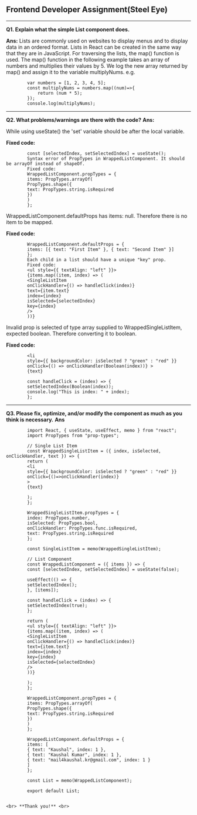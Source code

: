 ## Frontend Developer Assignment(Steel Eye)
--------------------------------------------------------------------

**Q1. Explain what the simple List component does.**

**Ans:**
Lists are commonly used on websites to display menus and to display data in an ordered format. Lists in React can be created in the same way that they are in JavaScript.
For traversing the lists, the map() function is used. The map() function in the following example takes an array of numbers and multiplies their values by 5. We log the new array returned by map() and assign it to the variable multiplyNums.
e.g.
>
            var numbers = [1, 2, 3, 4, 5];   
            const multiplyNums = numbers.map((num)=>{   
                return (num * 5);   
            });   
            console.log(multiplyNums);   
>
----

**Q2. What problems/warnings are there with the code?**
**Ans:**
>
While using useState() the 'set' variable should be after the local variable.

**Fixed code:**

            const [selectedIndex, setSelectedIndex] = useState();
            Syntax error of PropTypes in WrappedListComponent. It should be arrayOf instead of shapeOf.
            Fixed code:
            WrappedListComponent.propTypes = {
            items: PropTypes.arrayOf(
            PropTypes.shape({
            text: PropTypes.string.isRequired
            })
            )
            };
>
WrappedListComponent.defaultProps has items: null. Therefore there is no item to be mapped.

**Fixed code:**
>>
            WrappedListComponent.defaultProps = {
            items: [{ text: "First Item" }, { text: "Second Item" }]
            };
            Each child in a list should have a unique "key" prop.
            Fixed code:
            <ul style={{ textAlign: "left" }}>
            {items.map((item, index) => (
            <SingleListItem
            onClickHandler={() => handleClick(index)}
            text={item.text}
            index={index}
            isSelected={selectedIndex}
            key={index}
            />
            ))}

Invalid prop is selected of type array supplied to WrappedSingleListItem, expected boolean. Therefore converting it to boolean.
>>

**Fixed code:**
<br> 
>
            <li
            style={{ backgroundColor: isSelected ? "green" : "red" }}
            onClick={() => onClickHandler(Boolean(index))} >
            {text}

            const handleClick = (index) => {
            setSelectedIndex(Boolean(index));
            console.log("This is index: " + index);
            };
>
----
**Q3. Please fix, optimize, and/or modify the component as much as you think is necessary.**
**Ans**
>>
            import React, { useState, useEffect, memo } from "react";
            import PropTypes from "prop-types";

            // Single List Item
            const WrappedSingleListItem = ({ index, isSelected, onClickHandler, text }) => {
            return (
            <li
            style={{ backgroundColor: isSelected ? "green" : "red" }}
            onClick={()=>onClickHandler(index)}
            >
            {text}

            );
            };

            WrappedSingleListItem.propTypes = {
            index: PropTypes.number,
            isSelected: PropTypes.bool,
            onClickHandler: PropTypes.func.isRequired,
            text: PropTypes.string.isRequired
            };

            const SingleListItem = memo(WrappedSingleListItem);

            // List Component
            const WrappedListComponent = ({ items }) => {
            const [selectedIndex, setSelectedIndex] = useState(false);

            useEffect(() => {
            setSelectedIndex();
            }, [items]);

            const handleClick = (index) => {
            setSelectedIndex(true);
            };

            return (
            <ul style={{ textAlign: "left" }}>
            {items.map((item, index) => (
            <SingleListItem
            onClickHandler={() => handleClick(index)}
            text={item.text}
            index={index}
            key={index}
            isSelected={selectedIndex}
            />
            ))}

            );
            };

            WrappedListComponent.propTypes = {
            items: PropTypes.arrayOf(
            PropTypes.shape({
            text: PropTypes.string.isRequired
            })
            )
            };

            WrappedListComponent.defaultProps = {
            items: [
            { text: "Kaushal", index: 1 },
            { text: "Kaushal Kumar", index: 1 },
            { text: "mail4kaushal.kr@gmail.com", index: 1 }
            ]
            };

            const List = memo(WrappedListComponent);

            export default List;
>>
                        
                                                                         <br> **Thank you!** <br>

